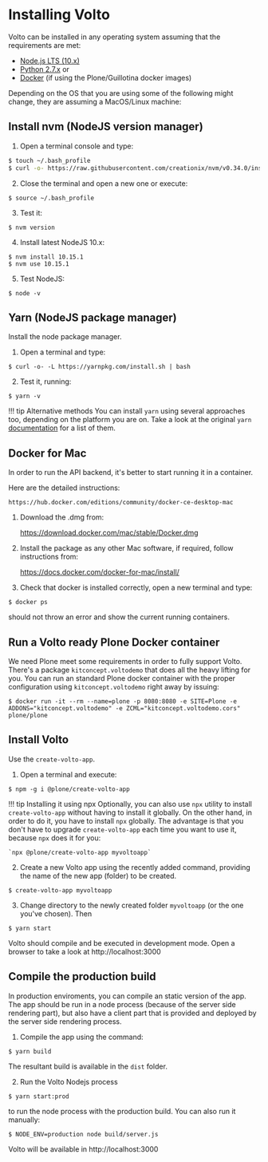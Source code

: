 # Installing Volto

Volto can be installed in any operating system assuming that the requirements
are met:

- [Node.js LTS (10.x)](https://nodejs.org/)
- [Python 2.7.x](https://python.org/) or
- [Docker](https://www.docker.com/get-started) (if using the Plone/Guillotina
  docker images)

Depending on the OS that you are using some of the following might change, they
are assuming a MacOS/Linux machine:

## Install nvm (NodeJS version manager)

1. Open a terminal console and type:
```bash
$ touch ~/.bash_profile
$ curl -o- https://raw.githubusercontent.com/creationix/nvm/v0.34.0/install.sh | bash
```

2. Close the terminal and open a new one or execute:
```
$ source ~/.bash_profile
```

3. Test it:
```
$ nvm version
```

4. Install latest NodeJS 10.x:
```
$ nvm install 10.15.1
$ nvm use 10.15.1
```

5. Test NodeJS:
```
$ node -v
```

## Yarn (NodeJS package manager)

Install the node package manager.

1. Open a terminal and type:
```
$ curl -o- -L https://yarnpkg.com/install.sh | bash
```

2. Test it, running:
```
$ yarn -v
```

!!! tip Alternative methods
    You can install `yarn` using several approaches too, depending on the
    platform you are on. Take a look at the original `yarn`
    [documentation](https://yarnpkg.com/lang/en/docs/install) for a list of them.

## Docker for Mac

In order to run the API backend, it's better to start running it in a container.

Here are the detailed instructions:

    https://hub.docker.com/editions/community/docker-ce-desktop-mac

1. Download the .dmg from:

    https://download.docker.com/mac/stable/Docker.dmg

2. Install the package as any other Mac software, if required, follow
   instructions from:

    https://docs.docker.com/docker-for-mac/install/

3. Check that docker is installed correctly, open a new terminal and type:

```shell
$ docker ps
```

should not throw an error and show the current running containers.

## Run a Volto ready Plone Docker container

We need Plone meet some requirements in order to fully support Volto.
There's a package `kitconcept.voltodemo` that does all the heavy lifting for you.
You can run an standard Plone docker container with the proper configuration using `kitconcept.voltodemo` right away by issuing:

```shell
$ docker run -it --rm --name=plone -p 8080:8080 -e SITE=Plone -e ADDONS="kitconcept.voltodemo" -e ZCML="kitconcept.voltodemo.cors" plone/plone
```

## Install Volto

Use the `create-volto-app`.

1. Open a terminal and execute:
```
$ npm -g i @plone/create-volto-app
```

!!! tip Installing it using npx
    Optionally, you can also use `npx` utility to install `create-volto-app`
    without having to install it globally. On the other hand, in order to do it, you
    have to install `npx` globally. The advantage is that you don't have to
    upgrade `create-volto-app` each time you want to use it, because `npx` does
    it for you:

    `npx @plone/create-volto-app myvoltoapp`

2. Create a new Volto app using the recently added command, providing the name
   of the new app (folder) to be created.
```
$ create-volto-app myvoltoapp
```

3. Change directory to the newly created folder `myvoltoapp` (or the one you've
   chosen). Then
```
$ yarn start
```

Volto should compile and be executed in development mode. Open a browser to
take a look at http://localhost:3000

## Compile the production build

In production enviroments, you can compile an static version of the app. The
app should be run in a node process (because of the server side rendering
part), but also have a client part that is provided and deployed by the server
side rendering process.

1. Compile the app using the command:
```
$ yarn build
```
The resultant build is available in the `dist` folder.

2. Run the Volto Nodejs process
```
$ yarn start:prod
```

to run the node process with the production build. You can also run it
manually:
```
$ NODE_ENV=production node build/server.js
```
Volto will be available in http://localhost:3000

